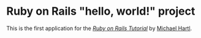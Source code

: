 # Ruby on Rails "hello, world!" project

This is the first application for the
[*Ruby on Rails Tutorial*](http://www.railstutorial.org/)
by [Michael Hartl](http://www.michaelhartl.com/).